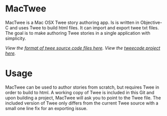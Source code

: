 MacTwee
=======

MacTwee is a Mac OSX Twee story authoring app. Is is written in Objective-C and uses Twee to build html files. It can import and export twee txt files. The goal is to make authoring Twee stories in a single application with simplicity.

*View the [format of twee source code files here](http://twinery.org/wiki/writing_source_code_files).* 
*View the [tweecode project here](https://github.com/tweecode/twee).*

Usage
=======

MacTwee can be used to author stories from scratch, but requires Twee in order to build to html. A working copy of Twee is included in this Git and upon building a project, MacTwee will ask you to point to the Twee file. The included version of Twee only differs from the current Twee source with a small one line fix for an exporting issue.

